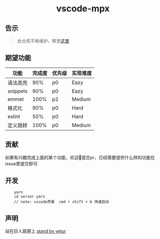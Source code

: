 <p>
  <h1 align="center">vscode-mpx</h1>
</p>

## 告示
> 此仓库不再维护，移至[这里](https://github.com/mpx-ecology/vscode-mpx)
## 期望功能

  功能 | 完成度 | 优先级 | 实现难度
  -- | --- | --- | --
  语法高亮 | 90% | p0 | Eazy
  snippets | 90% | p0 | Eazy
  emmet | 100% | p2 | Medium
  格式化 | 90% | p0 | Hard
  eslint | 50% | p0 | Hard
  定义跳转 | 100% | p0 | Medium

## 贡献
如果有兴趣完成上面的某个功能，欢迎👏提交pr，已经需要提供什么样的功能在issue里提交即可

## 开发

```shell
    yarn
    cd server yarn
    // note: vscode界面  cmd + shift + b 快速启动
```

## 声明

站在巨人肩膀上
[stand by vetur](https://github.com/vuejs/vetur)
